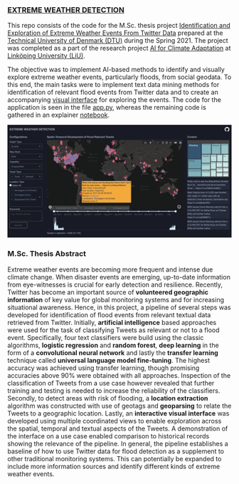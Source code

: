 ### [EXTREME WEATHER DETECTION](https://extremeweatherdetection.herokuapp.com/)

This repo consists of the code for the M.Sc. thesis project [Identification and Exploration of Extreme Weather Events From Twitter Data](https://github.com/s153748/extreme-weather-detection/blob/main/thesis.pdf) prepared at the [Technical University of Denmark (DTU)](https://www.dtu.dk/) during the Spring 2021. The project was completed as a part of the research project [AI for Climate Adaptation](https://liu.se/en/research/ai4climateadaptation) at [Linköping University (LiU)](https://liu.se/). 

The objective was to implement AI-based methods to identify and visually explore extreme weather events, particularly floods, from social geodata. To this end, the main tasks were to implement text data mining methods for identification of relevant flood events from Twitter data and to create an accompanying [visual interface](https://extremeweatherdetection.herokuapp.com/) for exploring the events. The code for the application is seen in the file [app.py](https://github.com/s153748/extreme-weather-detection/blob/main/app.py), whereas the remaining code is gathered in an explainer [notebook](https://nbviewer.jupyter.org/github/s153748/extreme-weather-detection/blob/main/notebook.ipynb). 

![interface](interface.png)

### M.Sc. Thesis Abstract

Extreme weather events are becoming more frequent and intense due climate change. When disaster events are emerging, up-to-date information from eye-witnesses is crucial for early detection and resilience. Recently, Twitter has become an important source of **volunteered geographic information** of key value for global monitoring systems and for increasing situational awareness. Hence, in this project, a pipeline of several steps was developed for identification of flood events from relevant textual data retrieved from Twitter. Initially, **artificial intelligence** based approaches were used for the task of classifying Tweets as relevant or not to a flood event. Specifically, four text classifiers were build using the classic algorithms, **logistic regression** and **random forest**, **deep learning** in the form of a **convolutional neural network** and lastly the **transfer learning** technique called **universal language model fine-tuning**. The highest accuracy was achieved using transfer learning, though promising accuracies above 90% were obtained with all approaches. Inspection of the classification of Tweets from a use case however revealed that further training and testing is needed to increase the reliability of the classifiers. Secondly, to detect areas with risk of flooding, a **location extraction** algorithm was constructed with use of geotags and **geoparsing** to relate the Tweets to a geographic location. Lastly, an **interactive visual interface** was developed using multiple coordinated views to enable exploration across the spatial, temporal and textual aspects of the Tweets. A demonstration of the interface on a use case enabled comparison to historical records showing the relevance of the pipeline. In general, the pipeline establishes a baseline of how to use Twitter data for flood detection as a supplement to other traditional monitoring systems. This can potentially be expanded to include more information sources and identify different kinds of extreme weather events.
